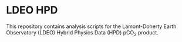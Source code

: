 LDEO HPD
==============================

This repository contains analysis scripts
for the Lamont-Doherty Earth Observatory (LDEO) Hybrid Physics Data (HPD) pCO$_2$ product.

